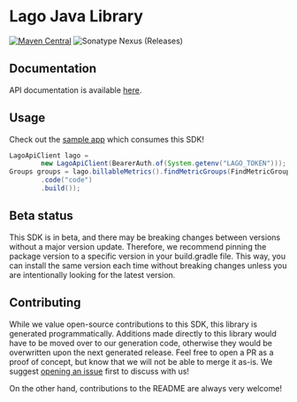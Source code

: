 # Lago Java Library

[![Maven Central](https://img.shields.io/maven-central/v/io.github.fern-api/{company})](https://central.sonatype.dev/artifact/io.github.fern-api/lago/0.0.7/versions) 
![Sonatype Nexus (Releases)](https://img.shields.io/nexus/r/io.github.fern-api/lago?server=https%3A%2F%2Fs01.oss.sonatype.org)

## Documentation

API documentation is available [here](https://lago.mintlify.app/api-reference/intro).

## Usage

Check out the [sample app](.sample-app/app.java) which consumes this SDK!

```java
LagoApiClient lago =
        new LagoApiClient(BearerAuth.of(System.getenv("LAGO_TOKEN")));
Groups groups = lago.billableMetrics().findMetricGroups(FindMetricGroups.Request.builder()
        .code("code")
        .build());
```

## Beta status

This SDK is in beta, and there may be breaking changes between versions without a major version update. Therefore, we recommend pinning the package version to a specific version in your build.gradle file. This way, you can install the same version each time without breaking changes unless you are intentionally looking for the latest version.

## Contributing

While we value open-source contributions to this SDK, this library is generated programmatically. Additions made directly to this library would have to be moved over to our generation code, otherwise they would be overwritten upon the next generated release. Feel free to open a PR as a proof of concept, but know that we will not be able to merge it as-is. We suggest [opening an issue](https://github.com/fern-{company}/{company}-java/issues) first to discuss with us!

On the other hand, contributions to the README are always very welcome!
